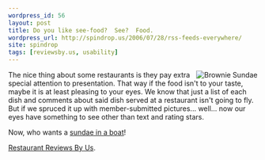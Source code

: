 ```yaml
---
wordpress_id: 56
layout: post
title: Do you like see-food?  See?  Food.
wordpress_url: http://spindrop.us/2006/07/28/rss-feeds-everywhere/
site: spindrop
tags: [reviewsby.us, usability]
---
```

<div style="float:right">
<img src="http://reviewsby.us/menuitem_image/ed100b3be2d453a6574463bf63f3533d" alt="Brownie Sundae" />
</div>

The nice thing about some restaurants is they pay extra special attention to presentation.  That way if the food isn't to your taste, maybe it is at least pleasing to your eyes.  We know that just a list of each dish and comments about said dish served at a restaurant isn't going to fly.  But if we spruced it up with member-submitted pictures... well... now our eyes have something to see other than text and rating stars.

Now, who wants a [sundae in a boat](http://reviewsby.us/restaurant/adeles-custard-stand/menu/brownie-sundae)!

[Restaurant Reviews By Us](http://reviewsby.us/).
